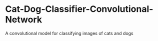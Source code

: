 # Cat-Dog-Classifier-Convolutional-Network
A convolutional model for classifying images of cats and dogs
